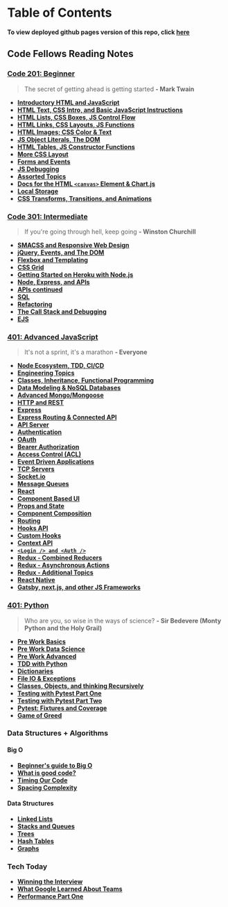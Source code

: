 # Table of Contents

**To view deployed github pages version of this repo, click [here](https://benhill-401-advanced-javascript.github.io/reading-notes/)**

## Code Fellows Reading Notes

### [Code 201: Beginner](https://www.codefellows.org/courses/code-201/foundations-of-software-development/)

> The secret of getting ahead is getting started
> **- Mark Twain**

- **[Introductory HTML and JavaScript](201/201-class-01.md)**
- **[HTML Text, CSS Intro, and Basic JavaScript Instructions](201/201-class-02.md)**
- **[HTML Lists, CSS Boxes, JS Control Flow](201/201-class-03.md)**
- **[HTML Links, CSS Layouts, JS Functions](201/201-class-04.md)**
- **[HTML Images; CSS Color & Text](201/201-class-05.md)**
- **[JS Object Literals, The DOM](201/201-class-06.md)**
- **[HTML Tables, JS Constructor Functions](201/201-class-07.md)**
- **[More CSS Layout](201/201-class-08.md)**
- **[Forms and Events](201/201-class-09.md)**
- **[JS Debugging](201/201-class-10.md)**
- **[Assorted Topics](201/201-class-11.md)**
- **[Docs for the HTML ```<canvas>``` Element & Chart.js](201/201-class-12.md)**
- **[Local Storage](201/201-class-13.md)**
- **[CSS Transforms, Transitions, and Animations](201/201-class-15.md)**

### [Code 301: Intermediate](https://www.codefellows.org/courses/code-301/intermediate-software-development/)

> If you're going through hell, keep going
> **- Winston Churchill**

- **[SMACSS and Responsive Web Design](301/301-class-01.md)**
- **[jQuery, Events, and The DOM](301/301-class-02.md)**
- **[Flexbox and Templating](301/301-class-03.md)**
- **[CSS Grid](301/301-class-04.md)**
- **[Getting Started on Heroku with Node.js](301/301-class-05.md)**
- **[Node, Express, and APIs](301/301-class-06.md)**
- **[APIs continued](301/301-class-07.md)**
- **[SQL](301/301-class-08.md)**
- **[Refactoring](301/301-class-09.md)**
- **[The Call Stack and Debugging](301/301-class-10.md)**
- **[EJS](301/301-class-11.md)**

### [401: Advanced JavaScript](https://www.codefellows.org/courses/code-401/advanced-software-development-in-full-stack-javascript/)

> It's not a sprint, it's a marathon
> **- Everyone**

- **[Node Ecosystem, TDD, CI/CD](401-js/401-js-class-01.md)**
- **[Engineering Topics](401-js/401-js-class-01-b.md)**
- **[Classes, Inheritance, Functional Programming](401-js/401-js-class-02.md)**
- **[Data Modeling & NoSQL Databases](401-js/js-class-03.md)**
- **[Advanced Mongo/Mongoose](401-js/js-class-04.md)**
- **[HTTP and REST](401-js/js-class-06.md)**
- **[Express](401-js/js-class-07.md)**
- **[Express Routing & Connected API](401-js/class-08.md)**
- **[API Server](401-js/class-09.md)**
- **[Authentication](401-js/class-10.md)**
- **[OAuth](401-js/class-13.md)**
- **[Bearer Authorization](401-js/class-14.md)**
- **[Access Control (ACL)](401-js/class-15.md)**
- **[Event Driven Applications](401-js/class-16.md)**
- **[TCP Servers](401-js/class-17.md)**
- **[Socket.io](401-js/class-19.md)**
- **[Message Queues](401-js/class-20.md)**
- **[React](401-js/react.md)**
- **[Component Based UI](401-js/class-26.md)**
- **[Props and State](401-js/class-27.md)**
- **[Component Composition](401-js/class-28.md)**
- **[Routing](401-js/class-29-2.md)**
- **[Hooks API](401-js/class-30.md)**
- **[Custom Hooks](401-js/class-31.md)**
- **[Context API](401-js/class-32.md)**
- **[`<Login /> and <Auth />`](401-js/class-33.md)**
- **[Redux - Combined Reducers](401-js/class-35.md)**
- **[Redux - Asynchronous Actions](401-js/class-37.md)**
- **[Redux - Additional Topics](401-js/redux-additional.md)**
- **[React Native](401-js/class-38.md)**
- **[Gatsby, next.js, and other JS Frameworks](401-js/class-39.md)**

### [401: Python](https://www.codefellows.org/courses/code-401/advanced-software-development-in-python/)

> Who are you, so wise in the ways of science?
> **- Sir Bedevere (Monty Python and the Holy Grail)**

- **[Pre Work Basics](python/pre-work.md)**
- **[Pre Work Data Science](python/data-science.md)**
- **[Pre Work Advanced](python/pre-work.md)**
- **[TDD with Python](python/python-tdd.md)**
- **[Dictionaries](python/dict.md)**
- **[File IO & Exceptions](python/file-and-exceptions.md)**
- **[Classes, Objects, and thinking Recursively](python/classes-objects.md)**
- **[Testing with Pytest Part One](python/pytest.md)**
- **[Testing with Pytest Part Two](python/pytest-two.md)**
- **[Pytest: Fixtures and Coverage](python/pytest-fix-cov.md)**
- **[Game of Greed](python/game-of-greed.md)**

### Data Structures + Algorithms

#### Big O
- **[Beginner's guide to Big O](python/beginner-big-O.md)**
- **[What is good code?](career/winning-interview.md)**
- **[Timing Our Code](ds&a/timing-code.md)**
- **[Spacing Complexity](ds&a/spacing.md)**

#### Data Structures
- **[Linked Lists](ds&a/link-list.md)**
- **[Stacks and Queues](ds&a/stack-que.md)**
- **[Trees](ds&a/trees.md)**
- **[Hash Tables](ds&a/hash-tables.md)**
- **[Graphs](ds&a/graphs.md)**

### Tech Today

- **[Winning the Interview](career/winning-interview.md)**
- **[What Google Learned About Teams](201/201-class-14a.md)**
- **[Performance Part One](career/performance.md)**

